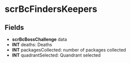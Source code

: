 # scrBcFindersKeepers

## Fields
* **scrBcBossChallenge** data
* **INT** deaths: Deaths
* **INT** packagesCollected: number of packages collected
* **INT** quadrantSelected: Quandrant selected